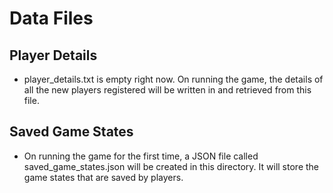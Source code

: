 # Data Files
## Player Details
- player_details.txt is empty right now. On running the game, the details of all the new players registered will be written in and retrieved from this file.

## Saved Game States
- On running the game for the first time, a JSON file called saved_game_states.json will be created in this directory. It will store the game states that are saved by players. 
